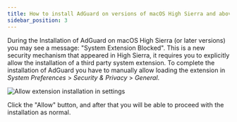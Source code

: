 ```yaml
---
title: How to install AdGuard on versions of macOS High Sierra and above
sidebar_position: 3
---
```


During the Installation of AdGuard on macOS High Sierra (or later versions) you may see a message: "System Extension Blocked". This is a new security mechanism that appeared in High Sierra, it requires you to explicitly allow the installation of a third party system extension. To complete the installation of AdGuard you have to manually allow loading the extension in *System Preferences* > *Security & Privacy* > *General*.

![Allow extension installation in settings](https://cdn.adguard.com/public/Adguard/kb/PicturesEN/highsierra.png)

Click the "Allow" button, and after that you will be able to proceed with the installation as normal.